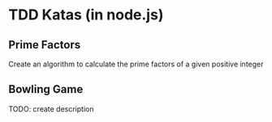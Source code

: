 # TDD Katas (in node.js)

## Prime Factors

Create an algorithm to calculate the prime factors of a given positive integer

## Bowling Game

TODO: create description
